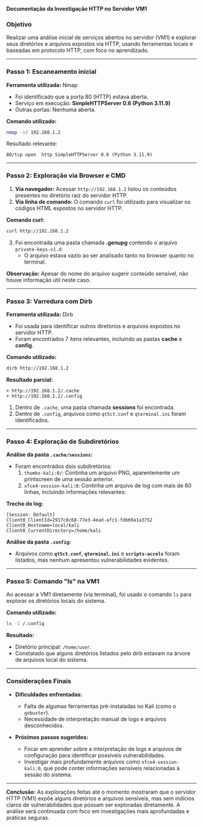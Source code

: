 **Documentação da Investigação HTTP no Servidor VM1**

### **Objetivo**
Realizar uma análise inicial de serviços abertos no servidor (VM1) e explorar seus diretórios e arquivos expostos via HTTP, usando ferramentas locais e baseadas em protocolo HTTP, com foco no aprendizado.

---

### **Passo 1: Escaneamento inicial**

**Ferramenta utilizada:** Nmap

- Foi identificado que a porta 80 (HTTP) estava aberta.
- Serviço em execução: **SimpleHTTPServer 0.6 (Python 3.11.9)**
- Outras portas: Nenhuma aberta.

**Comando utilizado:**
```bash
nmap -sV 192.168.1.2
```

Resultado relevante:
```plaintext
80/tcp open  http SimpleHTTPServer 0.6 (Python 3.11.9)
```

---

### **Passo 2: Exploração via Browser e CMD**

1. **Via navegador:** Acessar `http://192.168.1.2` listou os conteúdos presentes no diretório raiz do servidor HTTP.
2. **Via linha de comando:** O comando `curl` foi utilizado para visualizar os códigos HTML expostos no servidor HTTP.

**Comando curl:**
```bash
curl http://192.168.1.2
```

3. Foi encontrada uma pasta chamada **.genupg** contendo o arquivo `private-keys-v1.d`:
   - O arquivo estava vazio ao ser analisado tanto no browser quanto no terminal.

**Observação:** Apesar do nome do arquivo sugerir conteúdo sensível, não houve informação útil neste caso.

---

### **Passo 3: Varredura com Dirb**

**Ferramenta utilizada:** Dirb

- Foi usada para identificar outros diretórios e arquivos expostos no servidor HTTP.
- Foram encontrados 7 itens relevantes, incluindo as pastas **cache** e **config**.

**Comando utilizado:**
```bash
dirb http://192.168.1.2
```

**Resultado parcial:**
```plaintext
+ http://192.168.1.2/.cache
+ http://192.168.1.2/.config
```

1. Dentro de `.cache`, uma pasta chamada **sessions** foi encontrada.
2. Dentro de `.config`, arquivos como `qt5ct.conf` e `qterminal.ini` foram identificados.

---

### **Passo 4: Exploração de Subdiretórios**

**Análise da pasta `.cache/sessions`:**
- Foram encontrados dois subdiretórios:
  1. `thumbs-kali:0/`: Continha um arquivo PNG, aparentemente um printscreen de uma sessão anterior.
  2. `xfce4-session-kali:0`: Continha um arquivo de log com mais de 60 linhas, incluindo informações relevantes:

**Trecho do log:**
```plaintext
[Session: Default]
Client0_ClientId=2917c8c68-77e3-4ead-afc1-fdb69a1a3752
Client0_Hostname=local/kali
Client0_CurrentDirectory=/home/kali
```

**Análise da pasta `.config`:**
- Arquivos como **`qt5ct.conf`**, **`qterminal.ini`** e **`scripts-accels`** foram listados, mas nenhum apresentou vulnerabilidades evidentes.

---

### **Passo 5: Comando "ls" na VM1**

Ao acessar a VM1 diretamente (via terminal), foi usado o comando `ls` para explorar os diretórios locais do sistema.

**Comando utilizado:**
```bash
ls -1 /.config
```

**Resultado:**
- Diretório principal: `/home/user`.
- Constatado que alguns diretórios listados pelo dirb estavam na árvore de arquivos local do sistema.

---

### **Considerações Finais**

- **Dificuldades enfrentadas:**
  - Falta de algumas ferramentas pré-instaladas no Kali (como o `gobuster`).
  - Necessidade de interpretação manual de logs e arquivos desconhecidos.

- **Próximos passos sugeridos:**
  - Focar em aprender sobre a interpretação de logs e arquivos de configuração para identificar possíveis vulnerabilidades.
  - Investigar mais profundamente arquivos como `xfce4-session-kali:0`, que pode conter informações sensíveis relacionadas à sessão do sistema.

---

**Conclusão:**
As explorações feitas até o momento mostraram que o servidor HTTP (VM1) expõe alguns diretórios e arquivos sensíveis, mas sem indícios claros de vulnerabilidades que possam ser exploradas diretamente. A análise será continuada com foco em investigações mais aprofundadas e práticas seguras.

